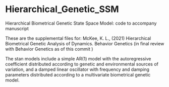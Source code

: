 # Hierarchical_Genetic_SSM
Hierarchical Biometrical Genetic State Space Model: code to accompany manuscript

These are the supplemental files for:
McKee, K. L., (2021) Hierarchical Biometrical Genetic Analysis of Dynamics. Behavior Genetics
(in final review with Behavior Genetics as of this commit )

The stan models include a simple AR(1) model with the autoregressive coefficient distributed according to genetic and environmental sources of variation, and a damped linear oscillator with frequency and damping parameters distributed according to a multivariate biometrical genetic model.
